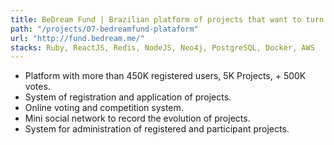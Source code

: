 ```yaml
---
title: BeDream Fund | Brazilian platform of projects that want to turn startup
path: "/projects/07-bedreamfund-plataform"
url: "http://fund.bedream.me/"
stacks: Ruby, ReactJS, Redis, NodeJS, Neo4j, PostgreSQL, Docker, AWS
---
```


- Platform with more than 450K registered users, 5K Projects, + 500K votes.
- System of registration and application of projects.
- Online voting and competition system.
- Mini social network to record the evolution of projects.
- System for administration of registered and participant projects.
